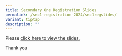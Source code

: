 ```yaml
---
title: Secondary One Registration Slides
permalink: /sec1-registration-2024/sec1regslides/
variant: tiptap
description: ""
---
```

<p>Please <a href="/files/Slides_for_2024_Sec_1_Registration_Briefing.pdf" rel="noopener noreferrer nofollow" target="_blank">click here to view the slides.</a></p><p>Thank you</p>